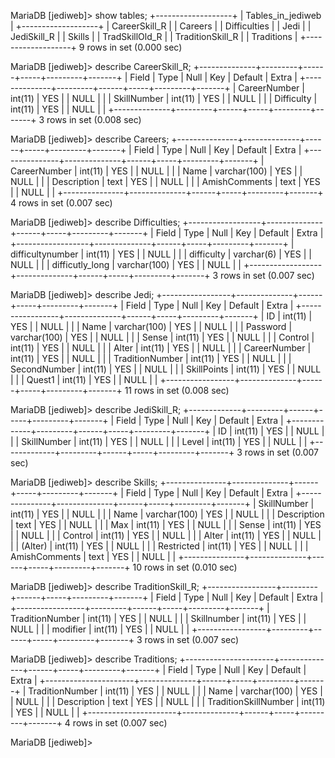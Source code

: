 MariaDB [jediweb]> show tables;
+-------------------+
| Tables_in_jediweb |
+-------------------+
| CareerSkill_R     |
| Careers           |
| Difficulties      |
| Jedi              |
| JediSkill_R       |
| Skills            |
| TradSkillOld_R    |
| TraditionSkill_R  |
| Traditions        |
+-------------------+
9 rows in set (0.000 sec)

MariaDB [jediweb]> describe CareerSkill_R;
+--------------+---------+------+-----+---------+-------+
| Field        | Type    | Null | Key | Default | Extra |
+--------------+---------+------+-----+---------+-------+
| CareerNumber | int(11) | YES  |     | NULL    |       |
| SkillNumber  | int(11) | YES  |     | NULL    |       |
| Difficulty   | int(11) | YES  |     | NULL    |       |
+--------------+---------+------+-----+---------+-------+
3 rows in set (0.008 sec)

MariaDB [jediweb]> describe Careers;
+---------------+--------------+------+-----+---------+-------+
| Field         | Type         | Null | Key | Default | Extra |
+---------------+--------------+------+-----+---------+-------+
| CareerNumber  | int(11)      | YES  |     | NULL    |       |
| Name          | varchar(100) | YES  |     | NULL    |       |
| Description   | text         | YES  |     | NULL    |       |
| AmishComments | text         | YES  |     | NULL    |       |
+---------------+--------------+------+-----+---------+-------+
4 rows in set (0.007 sec)

MariaDB [jediweb]> describe Difficulties;
+------------------+--------------+------+-----+---------+-------+
| Field            | Type         | Null | Key | Default | Extra |
+------------------+--------------+------+-----+---------+-------+
| difficultynumber | int(11)      | YES  |     | NULL    |       |
| difficulty       | varchar(6)   | YES  |     | NULL    |       |
| difficutly_long  | varchar(100) | YES  |     | NULL    |       |
+------------------+--------------+------+-----+---------+-------+
3 rows in set (0.007 sec)

MariaDB [jediweb]> describe Jedi;
+-----------------+--------------+------+-----+---------+-------+
| Field           | Type         | Null | Key | Default | Extra |
+-----------------+--------------+------+-----+---------+-------+
| ID              | int(11)      | YES  |     | NULL    |       |
| Name            | varchar(100) | YES  |     | NULL    |       |
| Password        | varchar(100) | YES  |     | NULL    |       |
| Sense           | int(11)      | YES  |     | NULL    |       |
| Control         | int(11)      | YES  |     | NULL    |       |
| Alter           | int(11)      | YES  |     | NULL    |       |
| CareerNumber    | int(11)      | YES  |     | NULL    |       |
| TraditionNumber | int(11)      | YES  |     | NULL    |       |
| SecondNumber    | int(11)      | YES  |     | NULL    |       |
| SkillPoints     | int(11)      | YES  |     | NULL    |       |
| Quest1          | int(11)      | YES  |     | NULL    |       |
+-----------------+--------------+------+-----+---------+-------+
11 rows in set (0.008 sec)

MariaDB [jediweb]> describe JediSkill_R;
+-------------+---------+------+-----+---------+-------+
| Field       | Type    | Null | Key | Default | Extra |
+-------------+---------+------+-----+---------+-------+
| ID          | int(11) | YES  |     | NULL    |       |
| SkillNumber | int(11) | YES  |     | NULL    |       |
| Level       | int(11) | YES  |     | NULL    |       |
+-------------+---------+------+-----+---------+-------+
3 rows in set (0.007 sec)

MariaDB [jediweb]> describe Skills;
+---------------+--------------+------+-----+---------+-------+
| Field         | Type         | Null | Key | Default | Extra |
+---------------+--------------+------+-----+---------+-------+
| SkillNumber   | int(11)      | YES  |     | NULL    |       |
| Name          | varchar(100) | YES  |     | NULL    |       |
| Description   | text         | YES  |     | NULL    |       |
| Max           | int(11)      | YES  |     | NULL    |       |
| Sense         | int(11)      | YES  |     | NULL    |       |
| Control       | int(11)      | YES  |     | NULL    |       |
| Alter         | int(11)      | YES  |     | NULL    |       |
| (Alter)       | int(11)      | YES  |     | NULL    |       |
| Restricted    | int(11)      | YES  |     | NULL    |       |
| AmishComments | text         | YES  |     | NULL    |       |
+---------------+--------------+------+-----+---------+-------+
10 rows in set (0.010 sec)

MariaDB [jediweb]> describe TraditionSkill_R;
+-----------------+---------+------+-----+---------+-------+
| Field           | Type    | Null | Key | Default | Extra |
+-----------------+---------+------+-----+---------+-------+
| TraditionNumber | int(11) | YES  |     | NULL    |       |
| Skillnumber     | int(11) | YES  |     | NULL    |       |
| modifier        | int(11) | YES  |     | NULL    |       |
+-----------------+---------+------+-----+---------+-------+
3 rows in set (0.007 sec)

MariaDB [jediweb]> describe Traditions;
+----------------------+--------------+------+-----+---------+-------+
| Field                | Type         | Null | Key | Default | Extra |
+----------------------+--------------+------+-----+---------+-------+
| TraditionNumber      | int(11)      | YES  |     | NULL    |       |
| Name                 | varchar(100) | YES  |     | NULL    |       |
| Description          | text         | YES  |     | NULL    |       |
| TraditionSkillNumber | int(11)      | YES  |     | NULL    |       |
+----------------------+--------------+------+-----+---------+-------+
4 rows in set (0.007 sec)

MariaDB [jediweb]> 
